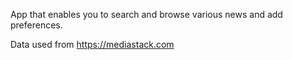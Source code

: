 App that enables you to search and browse various news and add preferences.

Data used from https://mediastack.com
